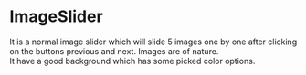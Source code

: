 # ImageSlider
It is a normal image slider which will slide 5 images one by one after clicking on the buttons previous and next. Images are of nature. <br>
It have a good background which has some picked color options.
